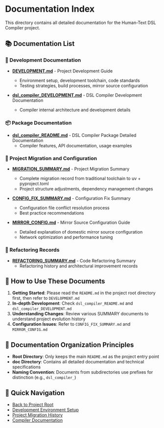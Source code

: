 # Documentation Index

This directory contains all detailed documentation for the Human-Text DSL Compiler project.

## 📚 Documentation List

### 🚀 Development Documentation

- **[DEVELOPMENT.md](DEVELOPMENT.md)** - Project Development Guide
  - Environment setup, development toolchain, code standards
  - Testing strategies, build processes, mirror source configuration

- **[dsl_compiler_DEVELOPMENT.md](dsl_compiler_DEVELOPMENT.md)** - DSL Compiler Development Documentation
  - Compiler internal architecture and development details

### 📦 Package Documentation

- **[dsl_compiler_README.md](dsl_compiler_README.md)** - DSL Compiler Package Detailed Documentation
  - Compiler features, API documentation, usage examples

### 🔄 Project Migration and Configuration

- **[MIGRATION_SUMMARY.md](MIGRATION_SUMMARY.md)** - Project Migration Summary
  - Complete migration record from traditional toolchain to uv + pyproject.toml
  - Project structure adjustments, dependency management changes

- **[CONFIG_FIX_SUMMARY.md](CONFIG_FIX_SUMMARY.md)** - Configuration Fix Summary
  - Configuration file conflict resolution process
  - Best practice recommendations

- **[MIRROR_CONFIG.md](MIRROR_CONFIG.md)** - Mirror Source Configuration Guide
  - Detailed explanation of domestic mirror source configuration
  - Network optimization and performance tuning

### 🔧 Refactoring Records

- **[REFACTORING_SUMMARY.md](REFACTORING_SUMMARY.md)** - Code Refactoring Summary
  - Refactoring history and architectural improvement records

## 📖 How to Use These Documents

1. **Getting Started**: Please read the `README.md` in the project root directory first, then refer to `DEVELOPMENT.md`
2. **In-depth Development**: Check `dsl_compiler_README.md` and `dsl_compiler_DEVELOPMENT.md`
3. **Understanding Changes**: Review various SUMMARY documents to understand project evolution history
4. **Configuration Issues**: Refer to `CONFIG_FIX_SUMMARY.md` and `MIRROR_CONFIG.md`

## 📁 Documentation Organization Principles

- **Root Directory**: Only keeps the main `README.md` as the project entry point
- **doc Directory**: Contains all detailed documentation and technical specifications
- **Naming Convention**: Documents from subdirectories use prefixes for distinction (e.g., `dsl_compiler_`)

## 🔗 Quick Navigation

- [Back to Project Root](../README.md)
- [Development Environment Setup](DEVELOPMENT.md)
- [Project Migration History](MIGRATION_SUMMARY.md)
- [Compiler Documentation](dsl_compiler_README.md) 